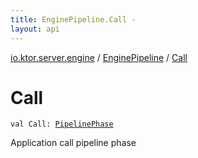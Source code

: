 ```yaml
---
title: EnginePipeline.Call - 
layout: api
---
```


<div class='api-docs-breadcrumbs'><a href="../index.html">io.ktor.server.engine</a> / <a href="index.html">EnginePipeline</a> / <a href="./-call.html">Call</a></div>

# Call

<div class="signature"><code><span class="keyword">val </span><span class="identifier">Call</span><span class="symbol">: </span><a href="../../io.ktor.util.pipeline/-pipeline-phase/index.html"><span class="identifier">PipelinePhase</span></a></code></div>

Application call pipeline phase

